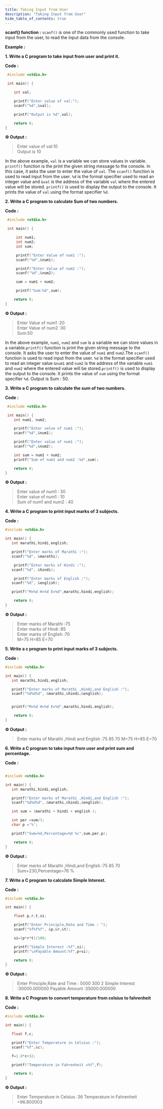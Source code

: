 ```yaml
---
title: Taking Input from User
description: "Taking Input from User"
hide_table_of_contents: true
---
```


**scanf() function :** `scanf()` is one of the commonly used function to take input from the user, to read the input data from the console.

**Example :**

**1. Write a C program to take input from user and print it.**

**Code :**

```c showLineNumbers="true"
 #include <stdio.h>

 int main() {

    int val;

    printf("Enter value of val:");
    scanf("%d",&val);

    printf("Output is %d",val);

    return 0;
}
```

**⚙️ Output :**

> Enter value of val:10  
> Output is 10

In the above example, `val` is a variable we can store values in variable. `printf()` function is the print the given string message to the console. In this case, it asks the user to enter the value of `val`.
The `scanf()` function is used to read input from the user. `%d` is the format specifier used to read an integer value and `&val` is the address of the variable `val` where the entered value will be stored.
`printf()` is used to display the output to the console. It prints the value of `val` using the format specifier `%d`.

**2. Write a C program to calculate Sum of two numbers.**

**Code :**

```c showLineNumbers="true"
 #include <stdio.h>

 int main() {

     int num1;
     int num2;
     int sum;

     printf("Enter Value of num1 :");
     scanf("%d",&num1);

     printf("Enter Value of num2 :");
     scanf("%d",&num2);

     sum = num1 + num2;

     printf("Sum:%d",sum);

    return 0;
}
```

**⚙️ Output :**

> Enter Value of num1 :20  
> Enter Value of num2 :30  
> Sum:50

In the above example, `num1`, `num2` and `sum` is a variable we can store values in a variable.`printf()` function is print the given string message to the console. It asks the user to enter the value of `num1` and `num2`.The `scanf()` function is used to read input from the user. `%d` is the format specifier used to read an integer value `&num1` and `num2` is the address of the variable `num1` and `num2` where the entered value will be stored.`printf()` is used to display the output to the console. It prints the value of `sum` using the format specifier `%d`. Output is Sum : 50.

**3. Write a C program to calculate the sum of two numbers.**

**Code :**

```c showLineNumbers="true"
 #include <stdio.h>

 int main() {
    int num1, num2;

    printf("Enter value of num1 :");
    scanf("%d",&num1);

    printf("Enter value of num1 :");
    scanf("%d",&num2);

    int sum = num1 + num2;
    printf("Sum of num1 and num2 :%d",sum);

    return 0;
}
```

**⚙️ Output :**

> Enter value of num1 : 30  
> Enter value of num1 : 10  
> Sum of num1 and num2 : 40

**4. Write a C program to print input marks of 3 subjects.**

**Code :**

```c showLineNumbers="true"
#include <stdio.h>

int main() {
   int marathi,hindi,english;

   printf("Enter marks of Marathi :");
   scanf("%d", &marathi);

    printf("Enter marks of Hindi :");
   scanf("%d", &hindi);

    printf("Enter marks of English :");
   scanf("%d", &english);

   printf("M=%d H=%d E=%d",marathi,hindi,english);

    return 0;
}
```

**⚙️ Output :**

> Enter marks of Marathi :75  
> Enter marks of Hindi :85  
> Enter marks of English :70  
> M=75 H=85 E=70

**5. Write a c program to print input marks of 3 subjects.**

**Code :**

```c showLineNumbers="true"
#include <stdio.h>

int main() {
   int marathi,hindi,english;

   printf("Enter marks of Marathi ,Hindi,and English :");
   scanf("%d%d%d", &marathi,&hindi,&english);


   printf("M=%d H=%d E=%d",marathi,hindi,english);

    return 0;
}
```

**⚙️ Output :**

> Enter marks of Marathi ,Hindi and English :75 85 70
> M=75 H=85 E=70

**6. Write a C program to take input from user and print sum and percentage.**

**Code :**

```c showLineNumbers="true"

#include <stdio.h>

int main() {
   int marathi,hindi,english;

   printf("Enter marks of Marathi ,Hindi,and English :");
   scanf("%d%d%d", &marathi,&hindi,&english);

   int sum = (marathi + hindi + english );

   int per =sum/3;
   char p ='%';

   printf("Sum=%d,Percentage=%d %c",sum,per,p);

    return 0;
}
```

**⚙️ Output :**

> Enter marks of Marathi ,Hindi,and English :75 85 70  
> Sum=230,Percentage=76 %

**7. Write a C program to calculate Simple Interest.**

**Code :**

```c showLineNumbers="true"
#include <stdio.h>

int main() {

    float p,r,t,si;

    printf("Enter Principle,Rate and Time : ");
    scanf("%f%f%f", &p,&r,&t);

    si=(p*r*t)/100;

    printf("Simple Interest :%f",si);
    printf("\nPayable Amount:%f",p+si);

    return 0;
}
```

**⚙️ Output :**

> Enter Principle,Rate and Time : 5000 300 2
> Simple Interest :30000.000000
> Payable Amount :35000.000000

**8. Write a C Program to convert temperature from celsius to fahrenheit**

**Code :**

```c showLineNumbers="true"
#include <stdio.h>

int main() {

   float f,c;

   printf("Enter Temperature in Celsius :");
   scanf("%f",&c);

   f=1.8*c+32;

   printf("Temperature in Fahrenheit =%f",f);

    return 0;
}
```

**⚙️ Output :**

> Enter Temperature in Celsius :36
> Temperature in Fahrenheit =96.800003
